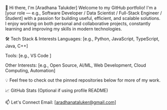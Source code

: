 👋 Hi there, I'm [Aradhana Talukder]
Welcome to my GitHub portfolio! I'm a [your role — e.g., Software Developer / Data Scientist / Full-Stack Engineer / Student] with a passion for building useful, efficient, and scalable solutions. I enjoy working on both personal and collaborative projects, constantly learning and improving my skills in modern technologies.

🛠️ Tech Stack & Interests
Languages: [e.g., Python, JavaScript, TypeScript, Java, C++]

Tools: [e.g.,  VS Code ]

Other Interests: [e.g., Open Source, AI/ML, Web Development, Cloud Computing, Automation]

💡 Feel free to check out the pinned repositories below for more of my work.

📈 GitHub Stats (Optional if using profile README)

📫 Let's Connect
Email: [aradhanataluker@gmail.com]
